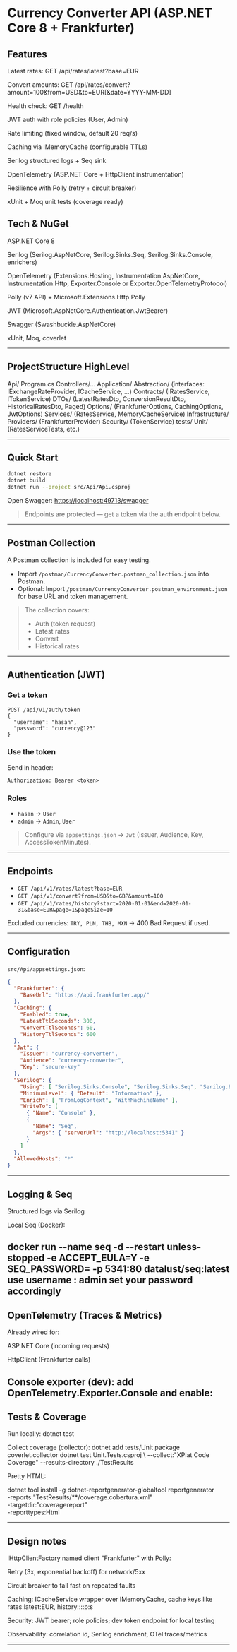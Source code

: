 # Currency Converter API (ASP.NET Core 8 + Frankfurter)


## Features

Latest rates: GET /api/rates/latest?base=EUR

Convert amounts: GET /api/rates/convert?amount=100&from=USD&to=EUR[&date=YYYY-MM-DD]

Health check: GET /health

JWT auth with role policies (User, Admin)

Rate limiting (fixed window, default 20 req/s)

Caching via IMemoryCache (configurable TTLs)

Serilog structured logs + Seq sink

OpenTelemetry (ASP.NET Core + HttpClient instrumentation)

Resilience with Polly (retry + circuit breaker)

xUnit + Moq unit tests (coverage ready)

## Tech & NuGet

ASP.NET Core 8

Serilog (Serilog.AspNetCore, Serilog.Sinks.Seq, Serilog.Sinks.Console, enrichers)

OpenTelemetry (Extensions.Hosting, Instrumentation.AspNetCore, Instrumentation.Http, Exporter.Console or Exporter.OpenTelemetryProtocol)

Polly (v7 API) + Microsoft.Extensions.Http.Polly

JWT (Microsoft.AspNetCore.Authentication.JwtBearer)

Swagger (Swashbuckle.AspNetCore)

xUnit, Moq, coverlet

---
##  ProjectStructure HighLevel

Api/
  Program.cs
  Controllers/...
Application/
  Abstraction/ (interfaces: IExchangeRateProvider, ICacheService, ...)
  Contracts/   (IRatesService, ITokenService)
  DTOs/        (LatestRatesDto, ConversionResultDto, HistoricalRatesDto, Paged<T>)
  Options/     (FrankfurterOptions, CachingOptions, JwtOptions)
  Services/    (RatesService, MemoryCacheService)
Infrastructure/
  Providers/   (FrankfurterProvider)
  Security/   (TokenService)
tests/
  Unit/        (RatesServiceTests, etc.)
  
---
##  Quick Start

```bash
dotnet restore
dotnet build
dotnet run --project src/Api/Api.csproj
```

Open Swagger: [https://localhost:49713/swagger](http://localhost:49714/swagger)

> Endpoints are protected — get a token via the auth endpoint below.

---
##  Postman Collection

A Postman collection is included for easy testing.

- Import `/postman/CurrencyConverter.postman_collection.json` into Postman.
- Optional: Import `/postman/CurrencyConverter.postman_environment.json` for base URL and token management.

> The collection covers:  
> - Auth (token request)  
> - Latest rates  
> - Convert  
> - Historical rates  
---

##  Authentication (JWT)

### Get a token
```
POST /api/v1/auth/token
{
  "username": "hasan",
  "password": "currency@123"
}
```

### Use the token
Send in header:

```
Authorization: Bearer <token>
```

### Roles
- `hasan` → `User`
- `admin` → `Admin`, `User`

> Configure via `appsettings.json` → `Jwt` (Issuer, Audience, Key, AccessTokenMinutes).

---

##  Endpoints

- `GET /api/v1/rates/latest?base=EUR`
- `GET /api/v1/convert?from=USD&to=GBP&amount=100`
- `GET /api/v1/rates/history?start=2020-01-01&end=2020-01-31&base=EUR&page=1&pageSize=10`

 Excluded currencies: `TRY, PLN, THB, MXN` → 400 Bad Request if used.

---

## Configuration

`src/Api/appsettings.json`:
```json
{
  "Frankfurter": {
    "BaseUrl": "https://api.frankfurter.app/"
  },
  "Caching": {
    "Enabled": true,
    "LatestTtlSeconds": 300,
    "ConvertTtlSeconds": 60,
    "HistoryTtlSeconds": 600
  },
  "Jwt": {
    "Issuer": "currency-converter",
    "Audience": "currency-converter",
    "Key": "secure-key"
  },
  "Serilog": {
    "Using": [ "Serilog.Sinks.Console", "Serilog.Sinks.Seq", "Serilog.Enrichers.Environment" ],
    "MinimumLevel": { "Default": "Information" },
    "Enrich": [ "FromLogContext", "WithMachineName" ],
    "WriteTo": [
      { "Name": "Console" },
      {
        "Name": "Seq",
        "Args": { "serverUrl": "http://localhost:5341" }
      }
    ]
  },
  "AllowedHosts": "*"
}

```

---

## Logging & Seq

Structured logs via Serilog

Local Seq (Docker):

docker run --name seq -d --restart unless-stopped -e ACCEPT_EULA=Y -e SEQ_PASSWORD=<password> -p 5341:80 datalust/seq:latest
use username : admin
set your password accordingly
---
## OpenTelemetry (Traces & Metrics)

Already wired for:

ASP.NET Core (incoming requests)

HttpClient (Frankfurter calls)

Console exporter (dev): add OpenTelemetry.Exporter.Console and enable:
---

##  Tests & Coverage

Run locally:
dotnet test

Collect coverage (collector):
dotnet add tests/Unit package coverlet.collector
dotnet test Unit.Tests.csproj \ --collect:"XPlat Code Coverage" --results-directory ./TestResults

Pretty HTML:

dotnet tool install -g dotnet-reportgenerator-globaltool
reportgenerator \
  -reports:"TestResults/**/coverage.cobertura.xml" \
  -targetdir:"coveragereport" \
  -reporttypes:Html


---

## Design notes

IHttpClientFactory named client "Frankfurter" with Polly:

Retry (3x, exponential backoff) for network/5xx

Circuit breaker to fail fast on repeated faults

Caching: ICacheService wrapper over IMemoryCache, cache keys like rates:latest:EUR, history:<base>:<start>:<end>:p<page>:s<pageSize>

Security: JWT bearer; role policies; dev token endpoint for local testing

Observability: correlation id, Serilog enrichment, OTel traces/metrics

---



